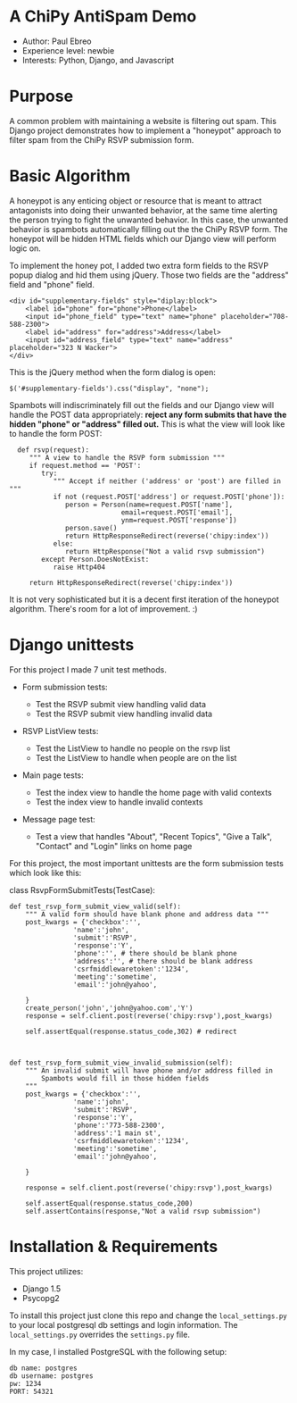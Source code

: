 A ChiPy AntiSpam Demo=====================* Author: Paul Ebreo* Experience level: newbie* Interests: Python, Django, and JavascriptPurpose=======A common problem with maintaining a website is filtering out spam.This Django project demonstrates how to implement a "honeypot" approach tofilter spam from the ChiPy RSVP submission form. Basic Algorithm===============A honeypot is any enticing object or resource that is meant to attract antagonists into doing their unwanted behavior, at the same time alerting the person trying to fight the unwanted behavior. In this case, the unwanted behavior is spambots automatically filling out the the ChiPy RSVP form. The honeypotwill be hidden HTML fields which our Django view will perform logic on.To implement the honey pot, I added two extra form fields to the RSVP popup dialog and hid them using jQuery. Those two fields are the "address" field and "phone" field.       <div id="supplementary-fields" style="diplay:block">         <label id="phone" for="phone">Phone</label>        <input id="phone_field" type="text" name="phone" placeholder="708-588-2300">                               <label id="address" for="address">Address</label>        <input id="address_field" type="text" name="address" placeholder="323 N Wacker">    </div> This is the jQuery method when the form dialog is open:    $('#supplementary-fields').css("display", "none");Spambots will indiscriminately fill out the fields and our Django view willhandle the POST data appropriately: **reject any form submits that have the hidden "phone" or "address" filled out.** This is what the view will look like to handlethe form POST:      def rsvp(request):         """ A view to handle the RSVP form submission """         if request.method == 'POST':            try:               """ Accept if neither ('address' or 'post') are filled in """               if not (request.POST['address'] or request.POST['phone']):                  person = Person(name=request.POST['name'],                                email=request.POST['email'],                                ynm=request.POST['response'])                  person.save()                  return HttpResponseRedirect(reverse('chipy:index'))               else:                  return HttpResponse("Not a valid rsvp submission")            except Person.DoesNotExist:               raise Http404                  return HttpResponseRedirect(reverse('chipy:index'))It is not very sophisticated but it is a decent first iteration of the honeypot algorithm.There's room for a lot of improvement. :)Django unittests============For this project I made 7 unit test methods.* Form submission tests:  - Test the RSVP submit view handling valid data  - Test the RSVP submit view handling invalid data  * RSVP ListView tests:  - Test the ListView to handle no people on the rsvp list  - Test the ListView to handle when people are on the list* Main page tests:  - Test the index view to handle the home page with valid contexts  - Test the index view to handle invalid contexts* Message page test:  - Test a view that handles "About", "Recent Topics", "Give a Talk", "Contact" and "Login" links on home pageFor this project, the most important unittests are the form submissiontests which look like this:class RsvpFormSubmitTests(TestCase):    def test_rsvp_form_submit_view_valid(self):        """ A valid form should have blank phone and address data """        post_kwargs = {'checkbox':'',                    'name':'john',                    'submit':'RSVP',                    'response':'Y',                    'phone':'', # there should be blank phone                    'address':'', # there should be blank address                    'csrfmiddlewaretoken':'1234',                    'meeting':'sometime',                    'email':'john@yahoo',        }        create_person('john','john@yahoo.com','Y')        response = self.client.post(reverse('chipy:rsvp'),post_kwargs)        		self.assertEqual(response.status_code,302) # redirect    def test_rsvp_form_submit_view_invalid_submission(self):        """ An invalid submit will have phone and/or address filled in            Spambots would fill in those hidden fields        """        post_kwargs = {'checkbox':'',                    'name':'john',                    'submit':'RSVP',                    'response':'Y',                    'phone':'773-588-2300',                    'address':'1 main st',                    'csrfmiddlewaretoken':'1234',                    'meeting':'sometime',                    'email':'john@yahoo',        }        response = self.client.post(reverse('chipy:rsvp'),post_kwargs)        self.assertEqual(response.status_code,200)        self.assertContains(response,"Not a valid rsvp submission")Installation & Requirements======================This project utilizes:- Django 1.5- Psycopg2 To install this project just clone this repo and change the `local_settings.py`to your local postgresql db settings and login information. The `local_settings.py` overrides the `settings.py` file.In my case, I installed PostgreSQL with the following setup:    db name: postgres    db username: postgres    pw: 1234    PORT: 54321